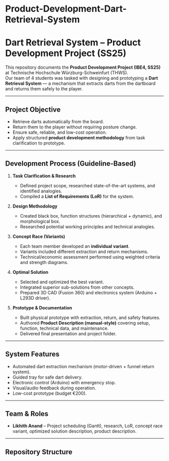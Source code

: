 # Product-Development-Dart-Retrieval-System
# Dart Retrieval System – Product Development Project (SS25)

This repository documents the **Product Development Project (IBE4, SS25)** at Technische Hochschule Würzburg-Schweinfurt (THWS).  
Our team of 4 students was tasked with designing and prototyping a **Dart Retrieval System** — a mechanism that extracts darts from the dartboard and returns them safely to the player.

---

## Project Objective
- Retrieve darts automatically from the board.  
- Return them to the player without requiring posture change.  
- Ensure safe, reliable, and low-cost operation.  
- Apply structured **product development methodology** from task clarification to prototype.  

---

## Development Process (Guideline-Based)
1. **Task Clarification & Research**  
   - Defined project scope, researched state-of-the-art systems, and identified analogies.  
   - Compiled a **List of Requirements (LoR)** for the system.  

2. **Design Methodology**  
   - Created black box, function structures (hierarchical + dynamic), and morphological box.  
   - Researched potential working principles and technical analogies.  

3. **Concept Race (Variants)**  
   - Each team member developed an **individual variant**.  
   - Variants included different extraction and return mechanisms.  
   - Technical/economic assessment performed using weighted criteria and strength diagrams.  

4. **Optimal Solution**  
   - Selected and optimized the best variant.  
   - Integrated superior sub-solutions from other concepts.  
   - Prepared 3D CAD (Fusion 360) and electronics system (Arduino + L293D driver).  

5. **Prototype & Documentation**  
   - Built physical prototype with extraction, return, and safety features.  
   - Authored **Product Description (manual-style)** covering setup, function, technical data, and maintenance.  
   - Delivered final presentation and project folder.  

---

## System Features
- Automated dart extraction mechanism (motor-driven + funnel return system).  
- Guided tray for safe dart delivery.  
- Electronic control (Arduino) with emergency stop.  
- Visual/audio feedback during operation.  
- Low-cost prototype (budget €200).  

---

## Team & Roles
- **Likhith Anand** – Project scheduling (Gantt), research, LoR, concept race variant, optimized solution description, product description.  

---

## Repository Structure
